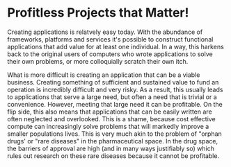 # Profitless Projects that Matter!

Creating applications is relatvely easy today. With the abundance of frameworks, platforms and services it's possible to construct functional applications that add value for at least one individual. In a way, this harkens back to the original users of computers who wrote applications to solve their own problems, or more colloquially scratch their own itch. 

What is more difficult is creating an application that can be a viable business. Creating something of sufficient and sustained value to fund an operation is incredibly difficult and very risky. As a result, this usually leads to applications that serve a large need, but often a need that is trivial or a convenience. However, meeting that large need it can be profitable. On the flip side, this also means that applications that can be easily written are often neglected and overlooked. This is a shame, because cost effective compute can increasingly solve problems that will markedly improve a smaller populations lives. This is very much akin to the problem of "orphan drugs' or "rare diseases" in the pharmaceutical space. In the drug space, the barriers of approval are high (and in many ways justifiably so) which rules out research on these rare diseases because it cannot be profitable. 
